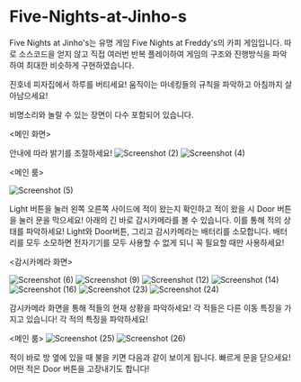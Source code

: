 # Five-Nights-at-Jinho-s
Five Nights at Jinho's는 유명 게임 Five Nights at Freddy's의 카피 게임입니다.
따로 소스코드을 얻지 않고 직접 여러번 반복 플레이하여 게임의 구조와 진행방식을 파악하여 최대한 비슷하게 구현하였습니다.

진호네 피자집에서 하루를 버티세요! 움직이는 마네킹들의 규칙을 파악하고 아침까지 살아남으세요!

비명소리와 놀랄 수 있는 장면이 다수 포함되어 있습니다.





<메인 화면>

안내에 따라 밝기를 조절하세요!
![Screenshot (2)](https://user-images.githubusercontent.com/71186266/157548182-4fa76d1f-b31b-4059-97a5-d0a077fcd1cd.png)
![Screenshot (4)](https://user-images.githubusercontent.com/71186266/157548190-18a2290a-71d3-481c-8b0b-c1cef5885091.png)






<메인 룸>

![Screenshot (5)](https://user-images.githubusercontent.com/71186266/157548197-15453360-9893-45bf-b734-43ee265d0ea7.png)

Light 버튼을 눌러 왼쪽 오른쪽 사이드에 적이 왔는지 확인하고 적이 왔을 시 Door 버튼을 눌러 문을 막으세요!
아래의 긴 바로 감시카메라를 볼 수 있습니다. 이를 통해 적의 상태를 파악하세요!
Light와 Door버튼, 그리고 감시카메라는 배터리를 소모합니다. 배터리를 모두 소모하면 전자기기를 모두 사용할 수 없게 되니 꼭 필요할 때만 사용하세요!  






<감시카메라 화면>

![Screenshot (6)](https://user-images.githubusercontent.com/71186266/157548203-aef9cdbf-dde6-4a21-b967-13e5d49fcf50.png)
![Screenshot (9)](https://user-images.githubusercontent.com/71186266/157548207-f2acf215-bd69-403f-a2c9-6040aecda791.png)
![Screenshot (12)](https://user-images.githubusercontent.com/71186266/157548213-8897d72d-6f83-45f7-a641-6fe0737201e0.png)
![Screenshot (14)](https://user-images.githubusercontent.com/71186266/157548215-ea929831-e5b8-4581-bed5-4aede544f3f7.png)
![Screenshot (16)](https://user-images.githubusercontent.com/71186266/157548220-d667d425-9a13-4f55-90f9-34d86959fd36.png)
![Screenshot (23)](https://user-images.githubusercontent.com/71186266/157548224-05fd066e-f4ab-4973-9f61-4c78a4b7b24c.png)
![Screenshot (24)](https://user-images.githubusercontent.com/71186266/157548226-471e1a84-8b72-4eeb-b069-ab837068e2f4.png)

감시카메라 화면을 통해 적들의 현재 상황을 파악하세요! 
각 적들은 다른 이동 특징을 가지고 있습니다! 각 적의 특징을 파악하세요!






<메인 룸>
![Screenshot (25)](https://user-images.githubusercontent.com/71186266/157548230-bd8f894c-4b1b-4172-8a3f-86b5c40cb0c3.png)
![Screenshot (26)](https://user-images.githubusercontent.com/71186266/157548234-940876b5-14c6-4fc0-b358-093c3d134314.png)

적이 바로 방 옆에 있을 때 불을 키면 다음과 같이 보이게 됩니다. 빠르게 문을 닫으세요!  
어떤 적은 Door 버튼을 고장내기도 합니다!
